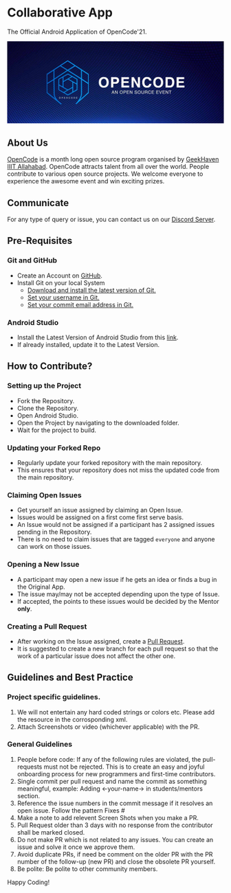 
# Collaborative App
The Official Android Application of OpenCode'21.

![Opencode](https://github.com/opencodeiiita/Opencode-Collaborative-19/raw/master/assets/img/opencode-banner.jpg)

## About Us

[OpenCode](https://opencodeiiita.github.io/) is a month long open source program organised by [GeekHaven IIIT Allahabad](https://geekhaven.iiita.ac.in). OpenCode attracts talent from all over the world. People contribute to various open source projects. We welcome everyone to experience the awesome event and win exciting prizes.

## Communicate

For any type of query or issue, you can contact us on our [Discord Server](https://discord.gg/PX7uJCSXPw).

## Pre-Requisites

### Git and GitHub
 - Create an Account on [GitHub](https://github.com/).
 - Install Git on your local System
	 - [Download and install the latest version of Git.](https://git-scm.com/downloads)
	 - [Set your username in Git.](https://help.github.com/articles/setting-your-username-in-git)
	 - [Set your commit email address in Git.](https://help.github.com/articles/setting-your-commit-email-address-in-git)

### Android Studio
 - Install the Latest Version of Android Studio from this [link](https://developer.android.com/studio).
 - If already installed, update it to the Latest Version.

## How to Contribute?

### Setting up the Project
 - Fork the Repository.
 - Clone the Repository.
 - Open Android Studio.
 - Open the Project by navigating to the downloaded folder.
 - Wait for the project to build.

### Updating your Forked Repo
 - Regularly update your forked repository with the main repository.
 - This ensures that your repository does not miss the updated code from the main repository.

### Claiming Open Issues
 - Get yourself an issue assigned by claiming an Open Issue.
 - Issues would be assigned on a first come first serve basis.
 - An Issue would not be assigned if a participant has 2 assigned issues pending in the Repository.
 - There is no need to claim issues that are tagged `everyone` and anyone can work on those issues.

### Opening a New Issue
 - A participant may open a new issue if he gets an idea or finds a bug in the Original App.
 - The issue may/may not be accepted depending upon the type of Issue. 
 - If accepted, the points to these issues would be decided by the Mentor **only**.

### Creating a Pull Request
 - After working on the Issue assigned, create a [Pull Request](https://help.github.com/articles/about-pull-requests/).
 - It is suggested to create a new branch for each pull request so that the work of a particular issue does not affect the other one.

## Guidelines and Best Practice

### Project specific guidelines.
1. We will not entertain any hard coded strings or colors etc. Please add the resource in the corrosponding xml.
2. Attach Screenshots or video (whichever applicable) with the PR.

### General Guidelines
1. People before code: If any of the following rules are violated, the pull-requests must not be rejected. This is to create an easy and joyful onboarding process for new programmers and first-time contributors.
2. Single commit per pull request and name the commit as something meaningful, example: Adding <-your-name-> in students/mentors section.
3. Reference the issue numbers in the commit message if it resolves an open issue. Follow the pattern Fixes #
4. Make a note to add relevent Screen Shots when you make a PR.
5.  Pull Request older than 3 days with no response from the contributor shall be marked closed.
6.  Do not make PR which is not related to any issues. You can create an issue and solve it once we approve them.
7.  Avoid duplicate PRs, if need be comment on the older PR with the PR number of the follow-up (new PR) and close the obsolete PR yourself.
8.  Be polite: Be polite to other community members.

Happy Coding!

